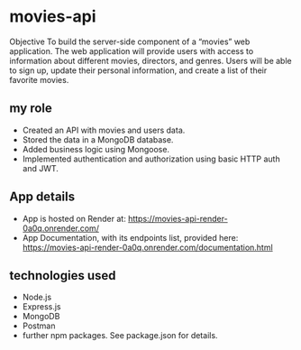 # movies-api

Objective
To build the server-side component of a “movies” web application. The web
application will provide users with access to information about different
movies, directors, and genres. Users will be able to sign up, update their
personal information, and create a list of their favorite movies.

## my role

- Created an API with movies and users data.
- Stored the data in a MongoDB database.
- Added business logic using Mongoose.
- Implemented authentication and authorization using basic HTTP auth and JWT.

## App details

- App is hosted on Render at: https://movies-api-render-0a0q.onrender.com/
- App Documentation, with its endpoints list, provided here: https://movies-api-render-0a0q.onrender.com/documentation.html

## technologies used

- Node.js
- Express.js
- MongoDB
- Postman
- further npm packages. See package.json for details.
